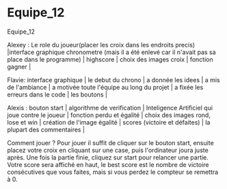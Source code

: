 # Equipe_12
Equipe_12

Alexey :
  Le role du joueur(placer les croix dans les endroits precis) |interface graphique
  chronometre (mais il a été enlevé car il n'avait pas sa place dans le programme) |
  highscore |
  choix des images croix |
  fonction gagner |

Flavie:
  interface graphique |
  le debut du chrono |
  a donnée les idees |
  a mis de l'ambiance |
  a motivée toute l'équipe au long du projet |
  a fixée les erreurs dans le code |
  les boutons |
  
Alexis :
  bouton start |
  algorithme de verification | 
  Inteligence Artificiel qui joue contre le joueur |
  fonction perdu et égalité |
  choix des images rond, lose et win |
  création de l'image égalité |
  scores (victoire et défaites) |
  la plupart des commentaires |


Comment jouer ?
Pour jouer il suffit de cliquer sur le bouton start, ensuite placez votre croix en cliquant sur une case, puis l'ordinateur joura juste après. Une fois la partie finie, cliquez sur start pour relancer une partie. Votre score sera affiché en haut, le best score est le nombre de victoire consécutives que vous faites, mais si vous perdez le compteur se remettra à 0.   
